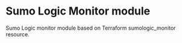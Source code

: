 # Sumo Logic Monitor module

Sumo Logic monitor module based on Terraform sumologic_monitor resource.
